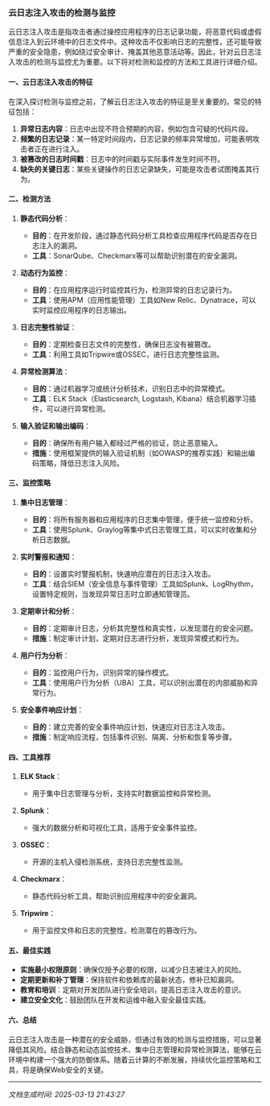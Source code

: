 ### 云日志注入攻击的检测与监控

云日志注入攻击是指攻击者通过操控应用程序的日志记录功能，将恶意代码或虚假信息注入到云环境中的日志文件中。这种攻击不仅影响日志的完整性，还可能导致严重的安全隐患，例如绕过安全审计、掩盖其他恶意活动等。因此，针对云日志注入攻击的检测与监控尤为重要。以下将对检测和监控的方法和工具进行详细介绍。

#### 一、云日志注入攻击的特征

在深入探讨检测与监控之前，了解云日志注入攻击的特征是至关重要的。常见的特征包括：

1. **异常日志内容**：日志中出现不符合预期的内容，例如包含可疑的代码片段。
2. **频繁的日志记录**：某一特定时间段内，日志记录的频率异常增加，可能表明攻击者正在进行注入。
3. **被篡改的日志时间戳**：日志中的时间戳与实际事件发生时间不符。
4. **缺失的关键日志**：某些关键操作的日志记录缺失，可能是攻击者试图掩盖其行为。

#### 二、检测方法

1. **静态代码分析**：
   - **目的**：在开发阶段，通过静态代码分析工具检查应用程序代码是否存在日志注入的漏洞。
   - **工具**：SonarQube、Checkmarx等可以帮助识别潜在的安全漏洞。

2. **动态行为监控**：
   - **目的**：在应用程序运行时监控其行为，检测异常的日志记录行为。
   - **工具**：使用APM（应用性能管理）工具如New Relic、Dynatrace，可以实时监控应用程序的日志输出。

3. **日志完整性验证**：
   - **目的**：定期检查日志文件的完整性，确保日志没有被篡改。
   - **工具**：利用工具如Tripwire或OSSEC，进行日志完整性监测。

4. **异常检测算法**：
   - **目的**：通过机器学习或统计分析技术，识别日志中的异常模式。
   - **工具**：ELK Stack（Elasticsearch, Logstash, Kibana）结合机器学习插件，可以进行异常检测。

5. **输入验证和输出编码**：
   - **目的**：确保所有用户输入都经过严格的验证，防止恶意输入。
   - **措施**：使用框架提供的输入验证机制（如OWASP的推荐实践）和输出编码策略，降低日志注入风险。

#### 三、监控策略

1. **集中日志管理**：
   - **目的**：将所有服务器和应用程序的日志集中管理，便于统一监控和分析。
   - **工具**：使用Splunk、Graylog等集中式日志管理工具，可以实时收集和分析日志数据。

2. **实时警报和通知**：
   - **目的**：设置实时警报机制，快速响应潜在的日志注入攻击。
   - **工具**：结合SIEM（安全信息与事件管理）工具如Splunk、LogRhythm，设置特定规则，当发现异常日志时立即通知管理员。

3. **定期审计和分析**：
   - **目的**：定期审计日志，分析其完整性和真实性，以发现潜在的安全问题。
   - **措施**：制定审计计划，定期对日志进行分析，发现异常模式和行为。

4. **用户行为分析**：
   - **目的**：监控用户行为，识别异常的操作模式。
   - **工具**：使用用户行为分析（UBA）工具，可以识别出潜在的内部威胁和异常行为。

5. **安全事件响应计划**：
   - **目的**：建立完善的安全事件响应计划，快速应对日志注入攻击。
   - **措施**：制定响应流程，包括事件识别、隔离、分析和恢复等步骤。

#### 四、工具推荐

1. **ELK Stack**：
   - 用于集中日志管理与分析，支持实时数据监控和异常检测。

2. **Splunk**：
   - 强大的数据分析和可视化工具，适用于安全事件监控。

3. **OSSEC**：
   - 开源的主机入侵检测系统，支持日志完整性监测。

4. **Checkmarx**：
   - 静态代码分析工具，帮助识别应用程序中的安全漏洞。

5. **Tripwire**：
   - 用于监控文件和日志的完整性，检测潜在的篡改行为。

#### 五、最佳实践

- **实施最小权限原则**：确保仅授予必要的权限，以减少日志被注入的风险。
- **定期更新和补丁管理**：保持软件和依赖库的最新状态，修补已知漏洞。
- **教育和培训**：定期对开发团队进行安全培训，提高日志注入攻击的意识。
- **建立安全文化**：鼓励团队在开发和运维中融入安全最佳实践。

#### 六、总结

云日志注入攻击是一种潜在的安全威胁，但通过有效的检测与监控措施，可以显著降低其风险。结合静态和动态监控技术、集中日志管理和异常检测算法，能够在云环境中构建一个强大的防御体系。随着云计算的不断发展，持续优化监控策略和工具，将是确保Web安全的关键。

---

*文档生成时间: 2025-03-13 21:43:27*











